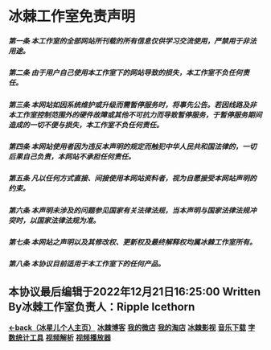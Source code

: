 # **冰棘工作室免责声明**

##### 第一条 本工作室的全部网站所刊载的所有信息仅供学习交流使用，严禁用于非法用途。

##### 第二条 由于用户自己使用本工作室下的网站导致的损失，本工作室不负任何责任。 

##### 第三条 本网站如因系统维护或升级而需暂停服务时，将事先公告。若因线路及非本工作室控制范围外的硬件故障或其他不可抗力而导致暂停服务，于暂停服务期间造成的一切不便与损失，本工作室不负任何责任。 

##### 第四条 本网站使用者因为违反本声明的规定而触犯中华人民共和国法律的，一切后果自己负责，本网站不承担任何责任。

##### 第五条 凡以任何方式直接、间接使用本网站资料者，视为自愿接受本网站声明的约束。 

##### 第六条 本声明未涉及的问题参见国家有关法律法规，当本声明与国家法律法规冲突时，以国家法律法规为准。 

##### 第七条 本网站之声明以及其修改权、更新权及最终解释权均属冰棘工作室所有。

##### 第八条 本协议目前适用于本工作室下的任何产品。

## 本协议最后编辑于2022年12月21日16:25:00   Written By冰棘工作室负责人：Ripple Icethorn

[**<-back（冰星儿个人主页）**](http://www.rippleicethorn.cn/)   [**冰棘博客**](http://www.rippleicethorn.cn/icethornblog/)   [**我的微店**](http://www.rippleicethorn.cn/mystores/Pictures/1.gif)   [**我的淘店**](https://shop497879620.taobao.com/)   [**冰棘影视**](#)   [**音乐下载**](https://tool.liumingye.cn/music/)   [**字数统计工具**](http://http://www.rippleicethorn.cn/Etest.html)   [**视频解析**](http://www.rippleicethorn.cn/videojx/index.html)   [**视频播放器**](#) 
